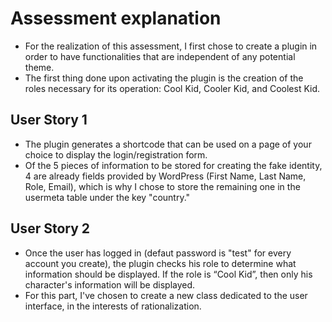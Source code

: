 # Assessment explanation

* For the realization of this assessment, I first chose to create a plugin in order to have functionalities that are independent of any potential theme.
* The first thing done upon activating the plugin is the creation of the roles necessary for its operation: Cool Kid, Cooler Kid, and Coolest Kid.

## User Story 1

* The plugin generates a shortcode that can be used on a page of your choice to display the login/registration form.
* Of the 5 pieces of information to be stored for creating the fake identity, 4 are already fields provided by WordPress (First Name, Last Name, Role, Email), which is why I chose to store the remaining one in the usermeta table under the key "country."

## User Story 2

* Once the user has logged in (defaut password is "test" for every account you create), the plugin checks his role to determine what information should be displayed. If the role is “Cool Kid”, then only his character's information will be displayed.
* For this part, I've chosen to create a new class dedicated to the user interface, in the interests of rationalization.
